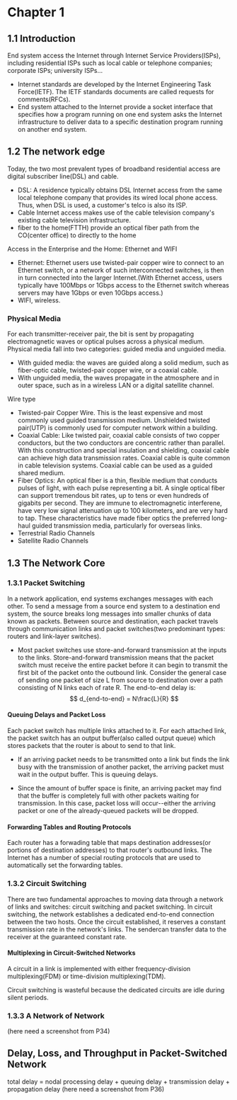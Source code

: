 # Chapter 1
## 1.1 Introduction
End system access the Internet through Internet Service Providers(ISPs), including residential ISPs such as local cable or telephone companies; corporate ISPs; university ISPs...

* Internet standards are developed by the Internet Engineering Task Force(IETF). The IETF standards documents are called requests for comments(RFCs).
* End system attached to the Internet provide a socket interface that specifies how a program running on one end system asks the Internet infrastructure to deliver data to a specific destination program running on another end system.

## 1.2 The network edge
Today, the two most prevalent types of broadband residential access are digital subscriber line(DSL) and cable.
* DSL: A residence typically obtains DSL Internet access from the same local telephone company that provides its wired local phone access. Thus, when DSL is used, a customer's telco is also its ISP.
* Cable Internet access makes use of the cable television company's existing cable television infrastructure.
* fiber to the home(FTTH) provide an optical fiber path from the CO(center office) to directly to the home

Access in the Enterprise and the Home: Ethernet and WIFI

* Ethernet: Ethernet users use twisted-pair copper wire to connect to an Ethernet switch, or a network of such interconnected switches, is then in turn connected into the larger Internet.(With Ethernet access, users typically have 100Mbps or 1Gbps access to the Ethernet switch whereas servers may have 1Gbps or even 10Gbps access.)
* WIFI, wireless.

### Physical Media
For each transmitter-receiver pair, the bit is sent by propagating electromagnetic waves or optical pulses across a physical medium.
Physical media fall into two categories: guided media and unguided media.
* With guided media: the waves are guided along a solid medium, such as fiber-optic cable, twisted-pair copper wire, or a coaxial cable.
* With unguided media, the waves propagate in the atmosphere and in outer space, such as in a wireless LAN or a digital satellite channel.


Wire type
* Twisted-pair Copper Wire. This is the least expensive and most commonly used guided transmission medium. Unshielded twisted pair(UTP) is commonly used for computer network within a building. 
* Coaxial Cable: Like twisted pair, coaxial cable consists of two copper conductors, but the two conductors are concentric rather than parallel. With this construction and special insulation and shielding, coaxial cable can achieve high data transmission rates. Coaxial cable is quite common in cable television systems. Coaxial cable can be used as a guided shared medium.
* Fiber Optics: An optical fiber is a thin, flexible medium that conducts pulses of light, with each pulse representing a bit. A single optical fiber can support tremendous bit rates, up to tens or even hundreds  of gigabits per second. They are immune to electromagnetic interferene, have very low signal attenuation up to 100 kilometers, and are very hard to tap. These characteristics have made fiber optics the preferred long-haul guided transmission media, particularly for overseas links.
* Terrestrial Radio Channels
* Satellite Radio Channels

## 1.3 The Network Core
### 1.3.1 Packet Switching
In a network application, end systems exchanges messages with each other. To send a message from a source end system to a destination end system, the source breaks long messages into smaller chunks of data known as packets. Between source and destination, each packet travels through communication links and packet switches(two predominant types: routers and link-layer switches).

* Most packet switches use store-and-forward transmission at the inputs to the links. Store-and-forward transmission means that the packet switch must receive the entire packet before it can begin to transmit the first bit of the packet onto the outbound link.
Consider the general case of sending one packet of size L from source to destination over a path consisting of N links each of rate R. The end-to-end delay is:
$$
d_{end-to-end} = N\frac{L}{R}
$$

#### Queuing Delays and Packet Loss
Each packet switch has multiple links attached to it. For each attached link, the packet switch has an output buffer(also called output queue)  which stores packets that the router is about to send to that link. 

* If an arriving packet needs to be transmitted onto a link but finds the link busy with the transmission of another packet, the arriving packet must wait in the output buffer. This is queuing delays.

* Since the amount of buffer space is finite, an arriving packet may find that the buffer is completely full with other packets waiting for transmission. In this case, packet loss will occur--either the arriving packet or one of the already-queued packets will be dropped.

#### Forwarding Tables and Routing Protocols
Each router has a forwading table that maps destination addresses(or portions of destination addresses) to that router's outbound links.
The Internet has a number of special routing protocols that are used to automatically set the forwarding tables.

### 1.3.2 Circuit Switching
There are two fundamental approaches to moving data through a network of links and switches: circuit switching and packet switching.
In circuit switching, the network establishes a dedicated end-to-end connection between the two hosts.
Once the circuit established, it reserves a constant transmission rate in the network's links. The sendercan transfer data to the receiver  at the guaranteed constant rate.

#### Multiplexing in Circuit-Switched Networks
A circuit in a link is implemented with either frequency-division multiplexing(FDM) or time-division multiplexing(TDM).

Circuit switching is wasteful because the dedicated circuits are idle during silent periods.

### 1.3.3 A Network of Network
(here need a screenshot from P34)

## Delay, Loss, and Throughput in Packet-Switched Network
total delay = nodal processing delay + queuing delay + transmission delay + propagation delay
(here need a screenshot from P36)